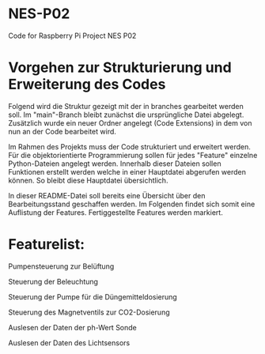 # NES-P02
Code for Raspberry Pi Project NES P02

# Vorgehen zur Strukturierung und Erweiterung des Codes

Folgend wird die Struktur gezeigt mit der in branches gearbeitet werden soll. Im "main"-Branch bleibt zunächst die ursprüngliche Datei abgelegt. Zusätzlich wurde ein neuer Ordner angelegt (Code Extensions) in dem von nun an der Code bearbeitet wird. 

Im Rahmen des Projekts muss der Code strukturiert und erweitert werden. Für die objektorientierte Programmierung sollen für jedes "Feature" einzelne Python-Dateien angelegt werden. Innerhalb dieser Dateien sollen Funktionen erstellt werden welche in einer Hauptdatei abgerufen werden können. So bleibt diese Hauptdatei übersichtlich.

In dieser README-Datei soll bereits eine Übersicht über den Bearbeitungsstand geschaffen werden. Im Folgenden findet sich somit eine Auflistung der Features. Fertiggestellte Features werden markiert.

# Featurelist:

Pumpensteuerung zur Belüftung

Steuerung der Beleuchtung

Steuerung der Pumpe für die Düngemitteldosierung

Steuerung des Magnetventils zur CO2-Dosierung

Auslesen der Daten der ph-Wert Sonde

Auslesen der Daten des Lichtsensors



